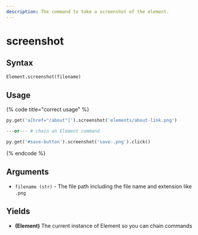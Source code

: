 ```yaml
---
description: The command to take a screenshot of the element.
---
```


# screenshot

## Syntax

```python
Element.screenshot(filename)
```

## Usage

{% code title="correct usage" %}
```python
py.get('a[href="/about"]').screenshot('elements/about-link.png')

---or--- # chain an Element command

py.get('#save-button').screenshot('save-.png').click()
```
{% endcode %}

## Arguments

* `filename (str)` - The file path including the file name and extension like `.png`

## Yields

* **(Element)** The current instance of Element so you can chain commands
